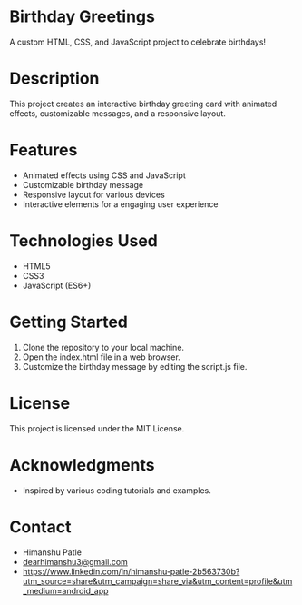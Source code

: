 # Birthday Greetings

A custom HTML, CSS, and JavaScript project to celebrate birthdays!

# Description

This project creates an interactive birthday greeting card with animated effects, customizable messages, and a responsive layout.

# Features

- Animated effects using CSS and JavaScript
- Customizable birthday message
- Responsive layout for various devices
- Interactive elements for a engaging user experience

# Technologies Used

- HTML5
- CSS3
- JavaScript (ES6+)

# Getting Started

1. Clone the repository to your local machine.
2. Open the index.html file in a web browser.
3. Customize the birthday message by editing the script.js file.

# License

This project is licensed under the MIT License.

# Acknowledgments

- Inspired by various coding tutorials and examples.

# Contact

- Himanshu Patle
- dearhimanshu3@gmail.com
- https://www.linkedin.com/in/himanshu-patle-2b563730b?utm_source=share&utm_campaign=share_via&utm_content=profile&utm_medium=android_app
